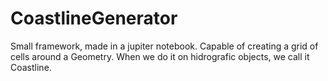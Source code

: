 # CoastlineGenerator
Small framework, made in a jupiter notebook.
Capable of creating a grid of cells around a Geometry. 
When we do it on hidrografic objects, we call it Coastline.

